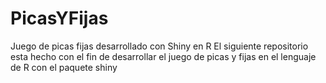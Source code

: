 # PicasYFijas
Juego de picas fijas desarrollado con Shiny en R
El siguiente repositorio esta hecho con el fin de desarrollar el juego de picas y fijas en el lenguaje de R con el paquete shiny
